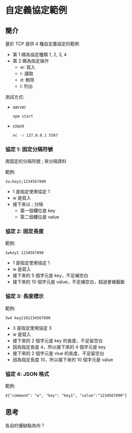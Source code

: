 # 自定義協定範例

## 簡介

基於 TCP 提供 4 種自定義協定的範例

- 第 1 碼為協定種類 1, 2, 3, 4
- 第 2 碼為指定操作
  - w: 寫入
  - r: 讀取
  - d: 刪除
  - l: 列出

測試方式:

- server
  ```bash
  npm start
  ```
- client
  ```bash
  nc -v 127.0.0.1 5567
  ```

### 協定 1: 固定分隔符號

用固定的分隔符號 ; 來分隔資料

範例:

```
1w;key1;1234567890
```

- 1 是指定使用協定 1
- w 是寫入
- 接下來以 ; 分隔
  - 第一個欄位是 key
  - 第二個欄位是 value

### 協定 2: 固定長度

範例:

```
1wkey1 1234567890
```

- 1 是指定使用協定 1
- w 是寫入
- 接下來的 5 個字元是 key，不足補空白
- 接下來的 10 個字元是 value，不足補空白，超過會被截斷

### 協定 3: 長度標示

範例:

```
3w4 key2101234567890
```

- 3 是指定使用協定 3
- w 是寫入
- 接下來的 2 個字元是 key 的長度，不足留空白
- 因為指定長度 4，所以接下來的 4 個字元是 key
- 接下來的 2 個字元是 vlue 的長度，不足留空白
- 因為指定長度 10，所以接下來的 10 個字元是 value

### 協定 4: JSON 格式

範例:

```
4{"command": "w", "key": "key1", "value":"1234567890"}
```

## 思考

各自的優缺點為何？
